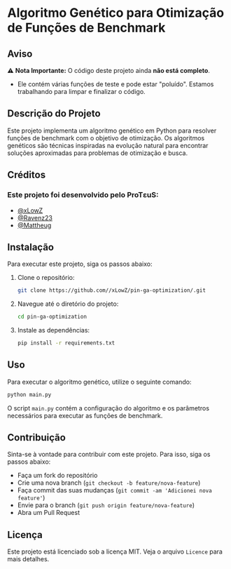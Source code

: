 # Algoritmo Genético para Otimização de Funções de Benchmark

## Aviso
⚠️ **Nota Importante:** O código deste projeto ainda __não está completo__. 
- Ele contém várias funções de teste e pode estar "poluído". Estamos trabalhando para limpar e finalizar o código.

## Descrição do Projeto
Este projeto implementa um algoritmo genético em Python para resolver funções de benchmark com o objetivo de otimização. Os algoritmos genéticos são técnicas inspiradas na evolução natural para encontrar soluções aproximadas para problemas de otimização e busca.

## Créditos
### Este projeto foi desenvolvido pelo ProTεuS:

- [@xLowZ](https://github.com/xLowZ)
- [@Ravenz23](https://github.com/Ravenz23)
- [@Mattheug](https://github.com/Mattheug)

## Instalação
Para executar este projeto, siga os passos abaixo:

1. Clone o repositório:
    ```bash
    git clone https://github.com//xLowZ/pin-ga-optimization/.git
    ```
2. Navegue até o diretório do projeto:
    ```bash
    cd pin-ga-optimization
    ```
3. Instale as dependências:
    ```bash
    pip install -r requirements.txt
    ```
## Uso
Para executar o algoritmo genético, utilize o seguinte comando:

```bash
python main.py
```

O script `main.py` contém a configuração do algoritmo e os parâmetros necessários para executar as funções de benchmark.

## Contribuição

Sinta-se à vontade para contribuir com este projeto. Para isso, siga os passos abaixo:

- Faça um fork do repositório
- Crie uma nova branch (`git checkout -b feature/nova-feature`)
- Faça commit das suas mudanças (`git commit -am 'Adicionei nova feature'`)
- Envie para o branch (`git push origin feature/nova-feature`)
- Abra um Pull Request

## Licença

Este projeto está licenciado sob a licença MIT. Veja o arquivo `Licence` para mais detalhes.